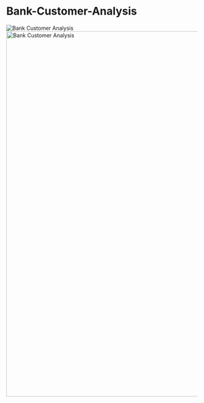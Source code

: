 # Bank-Customer-Analysis
![Bank Customer Analysis]("https://drive.google.com/file/d/1VWmaNAlBqp86QkiEQz3vcEZXK7XqmnHg/view?usp=drive_link")
<img width="960" alt="Bank Customer Analysis" src="https://drive.google.com/file/d/1VWmaNAlBqp86QkiEQz3vcEZXK7XqmnHg/view?usp=drive_link">
